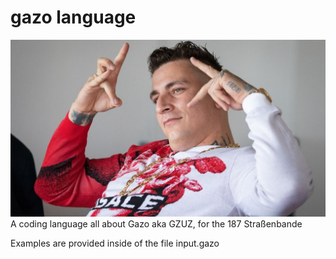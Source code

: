 # gazo language
![gazo](./images/gazo.jpeg)
A coding language all about Gazo aka GZUZ, for the 187 Straßenbande

Examples are provided inside of the file input.gazo
